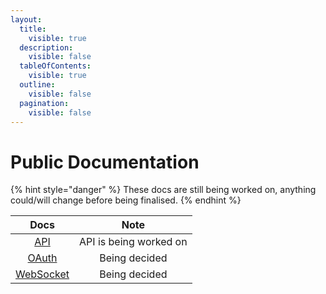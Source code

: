 ```yaml
---
layout:
  title:
    visible: true
  description:
    visible: false
  tableOfContents:
    visible: true
  outline:
    visible: false
  pagination:
    visible: false
---
```


# Public Documentation

{% hint style="danger" %}
These docs are still being worked on, anything could/will change before being finalised.
{% endhint %}

|            Docs           |          Note          |
| :-----------------------: | :--------------------: |
|        [API](api/)        | API is being worked on |
|     [OAuth](oauth.md)     |      Being decided     |
| [WebSocket](websocket.md) |      Being decided     |

